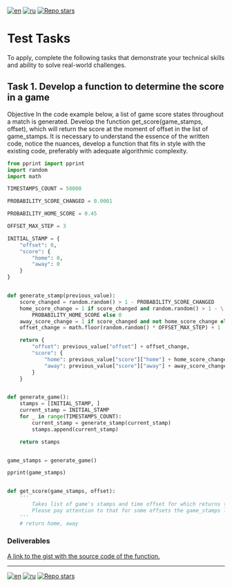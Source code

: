 [![en](https://img.shields.io/badge/lang-en-red.svg)](https://github.com/SVBazuev/my_test_tasks/blob/main/13_01_2025/README.md)
[![ru](https://img.shields.io/badge/lang-ru-blue.svg)](https://github.com/SVBazuev/my_test_tasks/blob/main/13_01_2025/README.md)
[![Repo stars](https://img.shields.io/badge/Repo-home-darkgreen.svg)](https://github.com/SVBazuev/my_test_tasks/blob/main/README.md)
# Test Tasks 
To apply, complete the following tasks that demonstrate your technical skills and ability to solve real-world challenges.  

## Task 1. Develop a function to determine the score in a game
Objective In the code example below, a list of game score states throughout a match is generated.
Develop the function get_score(game_stamps, offset), which will return the score at the moment of offset in the list of game_stamps.
It is necessary to understand the essence of the written code, notice the nuances, develop a function that fits in style with the existing code, preferably with adequate algorithmic complexity.

```python
from pprint import pprint
import random
import math

TIMESTAMPS_COUNT = 50000

PROBABILITY_SCORE_CHANGED = 0.0001

PROBABILITY_HOME_SCORE = 0.45

OFFSET_MAX_STEP = 3

INITIAL_STAMP = {
    "offset": 0,
    "score": {
        "home": 0,
        "away": 0
    }
}


def generate_stamp(previous_value):
    score_changed = random.random() > 1 - PROBABILITY_SCORE_CHANGED
    home_score_change = 1 if score_changed and random.random() > 1 - \
        PROBABILITY_HOME_SCORE else 0
    away_score_change = 1 if score_changed and not home_score_change else 0
    offset_change = math.floor(random.random() * OFFSET_MAX_STEP) + 1

    return {
        "offset": previous_value["offset"] + offset_change,
        "score": {
            "home": previous_value["score"]["home"] + home_score_change,
            "away": previous_value["score"]["away"] + away_score_change
        }
    }


def generate_game():
    stamps = [INITIAL_STAMP, ]
    current_stamp = INITIAL_STAMP
    for _ in range(TIMESTAMPS_COUNT):
        current_stamp = generate_stamp(current_stamp)
        stamps.append(current_stamp)

    return stamps


game_stamps = generate_game()

pprint(game_stamps)


def get_score(game_stamps, offset):
    '''
        Takes list of game's stamps and time offset for which returns the scores for the home and away teams.
        Please pay attention to that for some offsets the game_stamps list may not contain scores.
    '''
    # return home, away

```
### Deliverables 
[A link to the gist with the source code of the function.][0]

[0]: https://github.com/SVBazuev/ya-grazhdanin.online
 
---
[![en](https://img.shields.io/badge/lang-en-red.svg)](https://github.com/SVBazuev/my_test_tasks/blob/main/13_01_2025/README.md)
[![ru](https://img.shields.io/badge/lang-ru-blue.svg)](https://github.com/SVBazuev/my_test_tasks/blob/main/13_01_2025/README.ru.md)
[![Repo stars](https://img.shields.io/badge/Repo-home-darkgreen.svg)](https://github.com/SVBazuev/my_test_tasks/blob/main/README.md)
